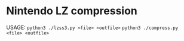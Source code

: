
Nintendo LZ compression
=======================

USAGE:
`python3 ./lzss3.py <file> <outfile>`
`python3 ./compress.py <file> <outfile>`
